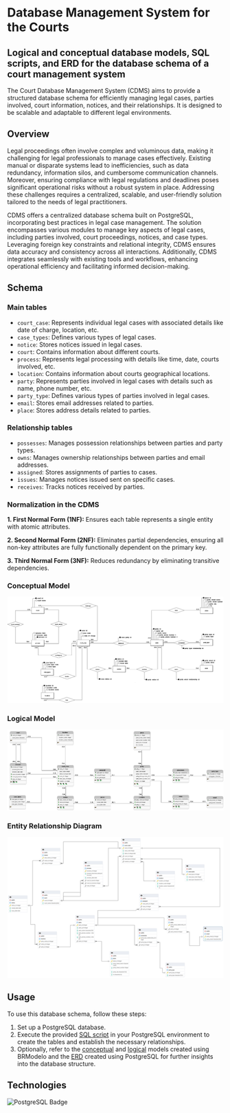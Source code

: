 # Database Management System for the Courts

## Logical and conceptual database models, SQL scripts, and ERD for the database schema of a court management system
The Court Database Management System (CDMS) aims to provide a structured database schema for efficiently managing legal cases, parties involved, court information, notices, and their relationships. It is designed to be scalable and adaptable to different legal environments.

## Overview
Legal proceedings often involve complex and voluminous data, making it challenging for legal professionals to manage cases effectively. Existing manual or disparate systems lead to inefficiencies, such as data redundancy, information silos, and cumbersome communication channels. Moreover, ensuring compliance with legal regulations and deadlines poses significant operational risks without a robust system in place. Addressing these challenges requires a centralized, scalable, and user-friendly solution tailored to the needs of legal practitioners.

CDMS offers a centralized database schema built on PostgreSQL, incorporating best practices in legal case management. The solution encompasses various modules to manage key aspects of legal cases, including parties involved, court proceedings, notices, and case types. Leveraging foreign key constraints and relational integrity, CDMS ensures data accuracy and consistency across all interactions. Additionally, CDMS integrates seamlessly with existing tools and workflows, enhancing operational efficiency and facilitating informed decision-making.
## Schema
### Main tables
- `court_case`: Represents individual legal cases with associated details like date of charge, location, etc.
- `case_types`: Defines various types of legal cases.
- `notice`: Stores notices issued in legal cases.
- `court`: Contains information about different courts.
- `process`: Represents legal processing with details like time, date, courts involved, etc.
- `location`: Contains information about courts geographical locations.
- `party`: Represents parties involved in legal cases with details such as name, phone number, etc.
- `party_type`: Defines various types of parties involved in legal cases.
- `email`: Stores email addresses related to parties.
- `place`: Stores address details related to parties.
### Relationship tables
- `possesses`: Manages possession relationships between parties and party types.
- `owns`: Manages ownership relationships between parties and email addresses.
- `assigned`: Stores assignments of parties to cases.
- `issues`: Manages notices issued sent on specific cases.
- `receives`: Tracks notices received by parties.
### Normalization in the CDMS
**1. First Normal Form (1NF):**  Ensures each table represents a single entity with atomic attributes.

**2. Second Normal Form (2NF):**  Eliminates partial dependencies, ensuring all non-key attributes are fully functionally dependent on the primary key.

**3. Third Normal Form (3NF):**  Reduces redundancy by eliminating transitive dependencies.

### Conceptual Model 

![Conceptual Model](https://github.com/CamilaSCodes/court_management_SQL/blob/main/images/conceptual_model.png) 

### Logical Model 

![Logical Model](https://github.com/CamilaSCodes/court_management_SQL/blob/main/images/logical_model.png) 

### Entity Relationship Diagram

![EDR](https://github.com/CamilaSCodes/court_management_SQL/blob/main/images/court-management-ERD.png) 

## Usage
To use this database schema, follow these steps:
1. Set up a PostgreSQL database.
2. Execute the provided [SQL script](https://github.com/CamilaSCodes/court_management_SQL/blob/main/court-management-SQL.sql) in your PostgreSQL environment to create the tables and establish the necessary relationships.
3. Optionally, refer to the [conceptual](https://github.com/CamilaSCodes/court_management_SQL/blob/main/conceptual-model.brM3)  and [logical](https://github.com/CamilaSCodes/court_management_SQL/blob/main/logical-model.brM3) models created using BRModelo and the [ERD](https://github.com/CamilaSCodes/court_management_SQL/blob/main/court-management-ERD.pgerd) created using PostgreSQL for further insights into the database structure.

## Technologies
![PostgreSQL Badge](https://img.shields.io/badge/PostgreSQL-4169E1?logo=postgresql&logoColor=fff&style=for-the-badge)
